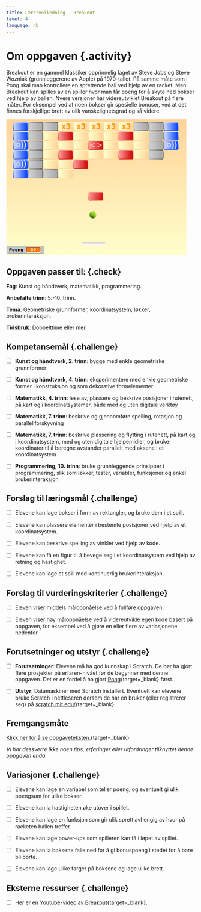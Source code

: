 ```yaml
---
title: Lærerveiledning - Breakout
level: 4
language: nb
---
```



# Om oppgaven {.activity}

Breakout er en gammel klassiker opprinnelig laget av Steve Jobs og Steve Wozniak
(grunnleggerene av Apple) på 1970-tallet. På samme måte som i Pong skal man
kontrollere en sprettende ball ved hjelp av en racket. Men Breakout kan spilles
av en spiller hvor man får poeng for å skyte ned bokser ved hjelp av ballen.
Nyere versjoner har videreutviklet Breakout på flere måter. For eksempel ved at
noen bokser gir spesielle bonuser, ved at det finnes forskjellige brett av ulik
vanskelighetsgrad og så videre.

![Illustrasjon av et ferdig Breakout spill](breakout.png)

## Oppgaven passer til: {.check}

 __Fag__: Kunst og håndtverk, matematikk, programmering.

__Anbefalte trinn__: 5.-10. trinn.

__Tema__: Geometriske grunnformer, koordinatsystem, løkker, brukerinteraksjon.

__Tidsbruk__: Dobbelttime eller mer.

## Kompetansemål {.challenge}

- [ ] __Kunst og håndtverk, 2. trinn__: bygge med enkle geometriske grunnformer

- [ ] __Kunst og håndtverk, 4. trinn__: eksperimentere med enkle geometriske
      former i konstruksjon og som dekorative formelementer

- [ ] __Matematikk, 4. trinn__: lese av, plassere og beskrive posisjoner i
      rutenett, på kart og i koordinatsystemer, både med og uten digitale
      verktøy

- [ ] __Matematikk, 7. trinn__: beskrive og gjennomføre speiling, rotasjon og
      parallellforskyvning

- [ ] __Matematikk, 7. trinn__: beskrive plassering og flytting i rutenett, på
      kart og i koordinatsystem, med og uten digitale hjelpemidler, og bruke
      koordinater til å beregne avstander parallelt med aksene i et
      koordinatsystem

- [ ] __Programmering, 10. trinn__: bruke grunnleggende prinsipper i
      programmering, slik som løkker, tester, variabler, funksjoner og enkel
      brukerinteraksjon

## Forslag til læringsmål {.challenge}

- [ ] Elevene kan lage bokser i form av rektangler, og bruke dem i et spill.

- [ ] Elevene kan plassere elementer i bestemte posisjoner ved hjelp av et
      koordinatsystem.

- [ ] Elevene kan beskrive speiling av vinkler ved hjelp av kode.

- [ ] Elevene kan få en figur til å bevege seg i et koordinatsystem ved hjelp av
      retning og hastighet.

- [ ] Elevene kan lage et spill med kontinuerlig brukerinteraksjon.

## Forslag til vurderingskriterier {.challenge}

- [ ] Eleven viser middels måloppnåelse ved å fullføre oppgaven.

- [ ] Eleven viser høy måloppnåelse ved å videreutvikle egen kode basert på
      oppgaven, for eksempel ved å gjøre en eller flere av variasjonene
      nedenfor.

## Forutsetninger og utstyr {.challenge}

- [ ] __Forutsetninger__: Elevene må ha god kunnskap i Scratch. De bør ha gjort
      flere prosjekter på erfaren-nivået før de begynner med denne oppgaven. Det
      er en fordel å ha gjort [Pong](../pong/pong.html){target=_blank} først.

- [ ] __Utstyr__: Datamaskiner med Scratch installert. Eventuelt kan elevene
      bruke Scratch i nettleseren dersom de har en bruker (eller registrerer
      seg) på [scratch.mit.edu/](http://scratch.mit.edu/){target=_blank}.

## Fremgangsmåte

[Klikk her for å se oppgaveteksten.](../breakout/breakout.html){target=_blank}

_Vi har dessverre ikke noen tips, erfaringer eller utfordringer tilknyttet denne
oppgaven enda._

## Variasjoner {.challenge}

- [ ] Elevene kan lage en variabel som teller poeng, og eventuelt gi ulik
      poengsum for ulike bokser.

- [ ] Elevene kan la hastigheten øke utover i spillet.

- [ ] Elevene kan lage en funksjon som gir ulik sprett avhengig av hvor på
      racketen ballen treffer.

- [ ] Elevene kan lage power-ups som spilleren kan få i løpet av spillet.

- [ ] Elevene kan la boksene falle ned for å gi bonuspoeng i stedet for å bare
      bli borte.

- [ ] Elevene kan lage ulike farger på boksene og lage ulike brett.

## Eksterne ressurser {.challenge}

- [ ] Her er en [Youtube-video av
      Breakout](https://www.youtube.com/watch?v%3D-uJSEmIea9U){target=_blank}.
